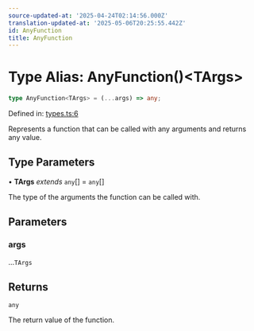 ```yaml
---
source-updated-at: '2025-04-24T02:14:56.000Z'
translation-updated-at: '2025-05-06T20:25:55.442Z'
id: AnyFunction
title: AnyFunction
---
```


<!-- DO NOT EDIT: this page is autogenerated from the type comments -->

# Type Alias: AnyFunction()\<TArgs\>

```ts
type AnyFunction<TArgs> = (...args) => any;
```

Defined in: [types.ts:6](https://github.com/TanStack/pacer/blob/main/packages/pacer/src/types.ts#L6)

Represents a function that can be called with any arguments and returns any value.

## Type Parameters

• **TArgs** *extends* `any`[] = `any`[]

The type of the arguments the function can be called with.

## Parameters

### args

...`TArgs`

## Returns

`any`

The return value of the function.
